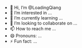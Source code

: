 - 👋 Hi, I’m @LoadingQiang
- 👀 I’m interested in ...
- 🌱 I’m currently learning ...
- 💞️ I’m looking to collaborate on ...
- 📫 How to reach me ...
- 😄 Pronouns: ...
- ⚡ Fun fact: ...

<!---
LoadingQiang/LoadingQiang is a ✨ special ✨ repository because its `README.md` (this file) appears on your GitHub profile.
You can click the Preview link to take a look at your changes.
--->
